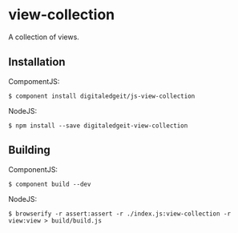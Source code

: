 # view-collection

A collection of views.

## Installation

CompomentJS:

    $ component install digitaledgeit/js-view-collection
    
    
NodeJS:
    
    $ npm install --save digitaledgeit-view-collection
    
    
## Building

ComponentJS:

    $ component build --dev

NodeJS:

    $ browserify -r assert:assert -r ./index.js:view-collection -r view:view > build/build.js

